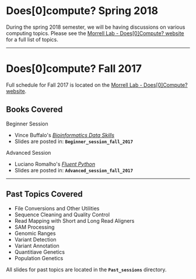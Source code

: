 # Does[0]compute? Spring 2018

During the spring 2018 semester, we will be having discussions on various computing topics. Please see 
the [Morrell Lab - Does[0]Compute? website](http://morrelllab.github.io/compute/) for a full list of topics.

---

# Does[0]compute? Fall 2017

Full schedule for Fall 2017 is located on the [Morrell Lab - Does[0]Compute? website](http://morrelllab.github.io/compute/).

## Books Covered

Beginner Session
- Vince Buffalo's [*Bioinformatics Data Skills*](http://shop.oreilly.com/product/0636920030157.do)
- Slides are posted in: **`Beginner_session_fall_2017`**

Advanced Session
- Luciano Romalho's [*Fluent Python*](http://shop.oreilly.com/product/0636920032519.do)
- Slides are posted in: **`Advanced_session_fall_2017`**

---

## Past Topics Covered

 - File Conversions and Other Utilities
 - Sequence Cleaning and Quality Control
 - Read Mapping with Short and Long Read Aligners
 - SAM Processing
 - Genomic Ranges
 - Variant Detection
 - Variant Annotation
 - Quantitiave Genetics
 - Population Genetics

All slides for past topics are located in the **`Past_sessions`** directory.
